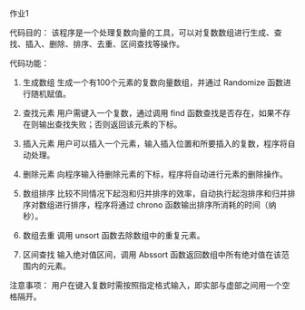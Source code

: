 作业1

代码目的：
该程序是一个处理复数向量的工具，可以对复数数组进行生成、查找、插入、删除、排序、去重、区间查找等操作。

代码功能：

1. 生成数组
生成一个有100个元素的复数向量数组，并通过 Randomize 函数进行随机赋值。

2. 查找元素
用户需键入一个复数，通过调用 find 函数查找是否存在，如果不存在则输出查找失败；否则返回该元素的下标。

3. 插入元素
用户可以插入一个元素，输入插入位置和所要插入的复数，程序将自动处理。

4. 删除元素
向程序输入待删除元素的下标，程序将自动进行元素的删除操作。

5. 数组排序
比较不同情况下起泡和归并排序的效率，自动执行起泡排序和归并排序对数组进行排序，程序将通过 chrono 函数输出排序所消耗的时间（纳秒）。

5. 数组去重
调用 unsort 函数去除数组中的重复元素。

6. 区间查找
输入绝对值区间，调用 Abssort 函数返回数组中所有绝对值在该范围内的元素。

注意事项：
用户在键入复数时需按照指定格式输入，即实部与虚部之间用一个空格隔开。
